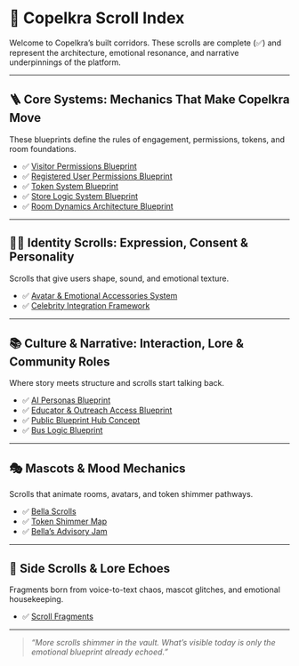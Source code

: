 # 🧭 Copelkra Scroll Index

Welcome to Copelkra’s built corridors. These scrolls are complete (✅) and represent the architecture, emotional resonance, and narrative underpinnings of the platform.

---

## 🪜 Core Systems: Mechanics That Make Copelkra Move

These blueprints define the rules of engagement, permissions, tokens, and room foundations.

- ✅ [Visitor Permissions Blueprint](../blueprints/visitor-permissions.md)
- ✅ [Registered User Permissions Blueprint](../blueprints/registered-user-permissions.md)
- ✅ [Token System Blueprint](../blueprints/token-system.md)
- ✅ [Store Logic System Blueprint](../blueprints/store-logic.md)
- ✅ [Room Dynamics Architecture Blueprint](../blueprints/room-dynamics-architecture.md)

---

## 🧍‍♀️ Identity Scrolls: Expression, Consent & Personality

Scrolls that give users shape, sound, and emotional texture.

- ✅ [Avatar & Emotional Accessories System](../blueprints/avatar-accessories.md)
- ✅ [Celebrity Integration Framework](../blueprints/celebrity-integration.md)

---

## 📚 Culture & Narrative: Interaction, Lore & Community Roles

Where story meets structure and scrolls start talking back.

- ✅ [AI Personas Blueprint](../blueprints/ai-personas.md)
- ✅ [Educator & Outreach Access Blueprint](../blueprints/educator-outreach.md)
- ✅ [Public Blueprint Hub Concept](../blueprints/public-blueprint-hub.md)
- ✅ [Bus Logic Blueprint](../blueprints/bus-logic.md)

---

## 🎭 Mascots & Mood Mechanics

Scrolls that animate rooms, avatars, and token shimmer pathways.

- ✅ [Bella Scrolls](../blueprints/bella-scrolls.md)
- ✅ [Token Shimmer Map](../blueprints/token-shimmer-map.md)
- ✅ [Bella’s Advisory Jam](../blueprints/jam-policy.md)

---

## 🧩 Side Scrolls & Lore Echoes

Fragments born from voice-to-text chaos, mascot glitches, and emotional housekeeping.

- ✅ [Scroll Fragments](scroll-fragments.md)

---

> *“More scrolls shimmer in the vault. What’s visible today is only the emotional blueprint already echoed.”*
